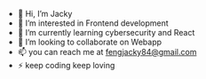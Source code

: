- 👋 Hi, I’m Jacky
- 👀 I’m interested in Frontend development
- 🌱 I’m currently learning cybersecurity and React
- 💞️ I’m looking to collaborate on Webapp
- 📫 you can reach me at fengjacky84@gmail.com
- ⚡ keep coding keep loving

<!---
Alwaysdebugg/Alwaysdebugg is a ✨ special ✨ repository because its `README.md` (this file) appears on your GitHub profile.
You can click the Preview link to take a look at your changes.
--->
